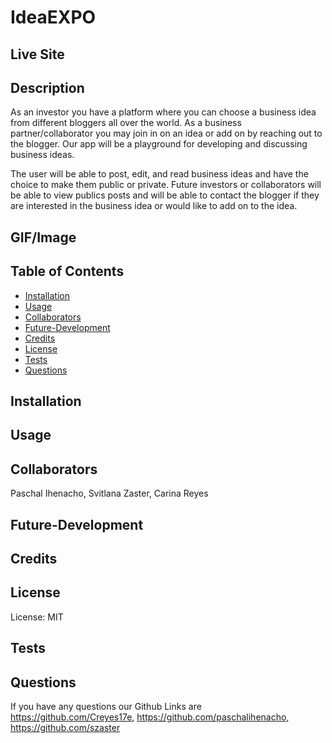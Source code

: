 # IdeaEXPO

## Live Site

## Description

As an investor you have a platform where you can choose a business idea from different bloggers all over the world. As a business partner/collaborator you may join in on an idea or add on by reaching out to the blogger. Our app will be a playground for developing and discussing business ideas.

The user will be able to post, edit, and read business ideas and have the choice to make them public or private. Future investors or collaborators will be able to view publics posts and will be able to contact the blogger if they are interested in the business idea or would like to add on to the idea.

## GIF/Image

## Table of Contents

- [Installation](#Installation)
- [Usage](#Usage)
- [Collaborators](#Collaborators)
- [Future-Development](#Future-Development)
- [Credits](#Credits)
- [License](#License)
- [Tests](#Tests)
- [Questions](#Questions)

## Installation

## Usage

## Collaborators

Paschal Ihenacho, Svitlana Zaster, Carina Reyes

## Future-Development

## Credits

## License

License: MIT

## Tests

## Questions

If you have any questions our Github Links are https://github.com/Creyes17e, https://github.com/paschalihenacho, https://github.com/szaster
